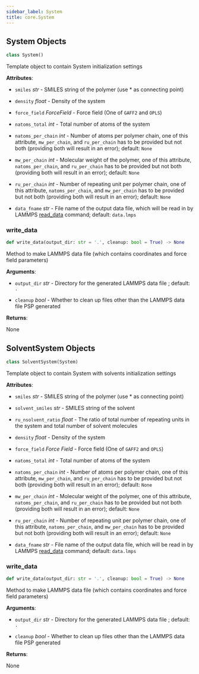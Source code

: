 ```yaml
---
sidebar_label: System
title: core.System
---
```


## System Objects

```python
class System()
```

Template object to contain System initialization settings

**Attributes**:

- `smiles` _str_ - SMILES string of the polymer (use * as connecting point)
  
- `density` _float_ - Density of the system
  
- `force_field` _ForceField_ - Force field (One of `GAFF2` and `OPLS`)
  
- `natoms_total` _int_ - Total number of atoms of the system
  
- `natoms_per_chain` _int_ - Number of atoms per polymer chain, one of this
  attribute, `mw_per_chain`, and `ru_per_chain`
  has to be provided but not both (providing both
  will result in an error); default: `None`
  
- `mw_per_chain` _int_ - Molecular weight of the polymer, one of this
  attribute, `natoms_per_chain`, and `ru_per_chain`
  has to be provided but not both (providing both
  will result in an error); default: `None`
  
- `ru_per_chain` _int_ - Number of repeating unit per polymer chain, one of
  this attribute, `natoms_per_chain`, and
  `mw_per_chain` has to be provided but not both
  (providing both will result in an error); default:
  `None`
  
- `data_fname` _str_ - File name of the output data file, which will be read in by
  LAMMPS [read_data](https://docs.lammps.org/read_data.html)
  command; default: `data.lmps`

### write\_data

```python
def write_data(output_dir: str = '.', cleanup: bool = True) -> None
```

Method to make LAMMPS data file (which contains coordinates and force
field parameters)

**Arguments**:

- `output_dir` _str_ - Directory for the generated LAMMPS data file
  ; default: `.`
  
- `cleanup` _bool_ - Whether to clean up files other than the LAMMPS data
  file PSP generated
  

**Returns**:

  None

## SolventSystem Objects

```python
class SolventSystem(System)
```

Template object to contain System with solvents initialization settings

**Attributes**:

- `smiles` _str_ - SMILES string of the polymer (use * as connecting point)
  
- `solvent_smiles` _str_ - SMILES string of the solvent
  
- `ru_nsolvent_ratio` _float_ - The ratio of total number of repeating units
  in the system and total number of solvent
  molecules
  
- `density` _float_ - Density of the system
  
- `force_field` _Force Field_ - Force field (One of `GAFF2` and `OPLS`)
  
- `natoms_total` _int_ - Total number of atoms of the system
  
- `natoms_per_chain` _int_ - Number of atoms per polymer chain, one of this
  attribute, `mw_per_chain`, and `ru_per_chain`
  has to be provided but not both (providing both
  will result in an error); default: `None`
  
- `mw_per_chain` _int_ - Molecular weight of the polymer, one of this
  attribute, `natoms_per_chain`, and `ru_per_chain`
  has to be provided but not both (providing both
  will result in an error); default: `None`
  
- `ru_per_chain` _int_ - Number of repeating unit per polymer chain, one of
  this attribute, `natoms_per_chain`, and
  `mw_per_chain` has to be provided but not both
  (providing both will result in an error); default:
  `None`
  
- `data_fname` _str_ - File name of the output data file, which will be read in by
  LAMMPS [read_data](https://docs.lammps.org/read_data.html)
  command; default: `data.lmps`

### write\_data

```python
def write_data(output_dir: str = '.', cleanup: bool = True) -> None
```

Method to make LAMMPS data file (which contains coordinates and force
field parameters)

**Arguments**:

- `output_dir` _str_ - Directory for the generated LAMMPS data file
  ; default: `.`
  
- `cleanup` _bool_ - Whether to clean up files other than the LAMMPS data
  file PSP generated
  

**Returns**:

  None

